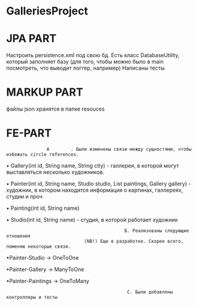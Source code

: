 # GalleriesProject
# JPA PART  
Настроить persistence.xml под свою бд. Есть класс DatabaseUtility, который заполняет базу (для того, чтобы можно было в main посмотреть, что выводит логгер, например)
Написаны тесты
# MARKUP PART 
файлы json хранятся в папке resouces
# FE-PART
                   А        . Были изменены связи между сущностями, чтобы избежать circle references.
• Gallery(int id, String name, String city) - галлерея, в которой могут выставляться несколько художников.

• Painter(int id, String name, Studio studio, List<Painting> paintings, Gallery gallery) - художник, в котором находится информация о картинах, галлереях, студии и проч
    
• Painting(int id, String name)

• Studio(int id, String name) - студия, в которой работает художник
    
                                                Б. Реализованы следующие отношения
                                 (NB!) Еще в разработке. Скорее всего, поменяю некоторые связи.
    
•Painter-Studio -> OneToOne

•Painter-Gallery -> ManyToOne

•Painter-Paintings -> OneToMany

                                                 C. Были добавлены контроллеры и тесты
